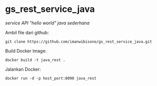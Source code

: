 # gs_rest_service_java
*service API "hello world" java sederhana*

Ambil file dari github:
```
git clone https://github.com/imanwibisono/gs_rest_service_java.git
```
Build Docker Image:
```
docker build -t java_rest .
```
Jalankan Docker:
```
docker run -d -p host_port:8090 java_rest
```
